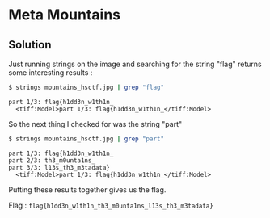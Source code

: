 # Meta Mountains

## Solution

Just running strings on the image and searching for the string "flag" returns some interesting results :

```bash
$ strings mountains_hsctf.jpg | grep "flag"
```

```
part 1/3: flag{h1dd3n_w1th1n_
  <tiff:Model>part 1/3: flag{h1dd3n_w1th1n_</tiff:Model>
```

So the next thing I checked for was the string "part"

```bash
$ strings mountains_hsctf.jpg | grep "part"
```

```
part 1/3: flag{h1dd3n_w1th1n_
part 2/3: th3_m0unta1ns_
part 3/3: l13s_th3_m3tadata}
  <tiff:Model>part 1/3: flag{h1dd3n_w1th1n_</tiff:Model>
```

Putting these results together gives us the flag.

Flag : `flag{h1dd3n_w1th1n_th3_m0unta1ns_l13s_th3_m3tadata}`
